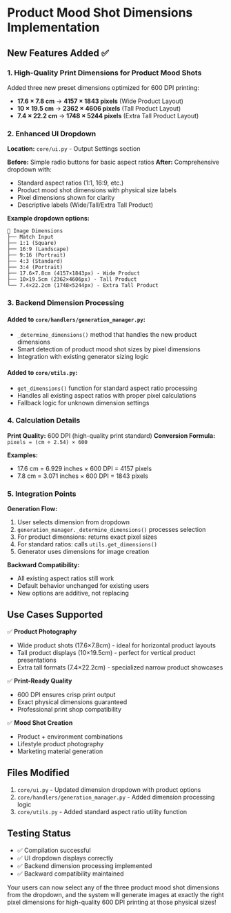 # Product Mood Shot Dimensions Implementation

## New Features Added ✅

### 1. High-Quality Print Dimensions for Product Mood Shots
Added three new preset dimensions optimized for 600 DPI printing:

- **17.6 × 7.8 cm** → **4157 × 1843 pixels** (Wide Product Layout)
- **10 × 19.5 cm** → **2362 × 4606 pixels** (Tall Product Layout)  
- **7.4 × 22.2 cm** → **1748 × 5244 pixels** (Extra Tall Product Layout)

### 2. Enhanced UI Dropdown
**Location:** `core/ui.py` - Output Settings section

**Before:** Simple radio buttons for basic aspect ratios
**After:** Comprehensive dropdown with:
- Standard aspect ratios (1:1, 16:9, etc.)
- Product mood shot dimensions with physical size labels
- Pixel dimensions shown for clarity
- Descriptive labels (Wide/Tall/Extra Tall Product)

**Example dropdown options:**
```
📐 Image Dimensions
├── Match Input
├── 1:1 (Square)
├── 16:9 (Landscape)
├── 9:16 (Portrait)
├── 4:3 (Standard)
├── 3:4 (Portrait)
├── 17.6×7.8cm (4157×1843px) - Wide Product
├── 10×19.5cm (2362×4606px) - Tall Product
└── 7.4×22.2cm (1748×5244px) - Extra Tall Product
```

### 3. Backend Dimension Processing

#### Added to `core/handlers/generation_manager.py`:
- `_determine_dimensions()` method that handles the new product dimensions
- Smart detection of product mood shot sizes by pixel dimensions
- Integration with existing generator sizing logic

#### Added to `core/utils.py`:
- `get_dimensions()` function for standard aspect ratio processing
- Handles all existing aspect ratios with proper pixel calculations
- Fallback logic for unknown dimension settings

### 4. Calculation Details

**Print Quality:** 600 DPI (high-quality print standard)
**Conversion Formula:** `pixels = (cm ÷ 2.54) × 600`

**Examples:**
- 17.6 cm = 6.929 inches × 600 DPI = 4157 pixels
- 7.8 cm = 3.071 inches × 600 DPI = 1843 pixels

### 5. Integration Points

**Generation Flow:**
1. User selects dimension from dropdown
2. `generation_manager._determine_dimensions()` processes selection
3. For product dimensions: returns exact pixel sizes
4. For standard ratios: calls `utils.get_dimensions()` 
5. Generator uses dimensions for image creation

**Backward Compatibility:**
- All existing aspect ratios still work
- Default behavior unchanged for existing users
- New options are additive, not replacing

## Use Cases Supported

✅ **Product Photography**
- Wide product shots (17.6×7.8cm) - ideal for horizontal product layouts
- Tall product displays (10×19.5cm) - perfect for vertical product presentations
- Extra tall formats (7.4×22.2cm) - specialized narrow product showcases

✅ **Print-Ready Quality**
- 600 DPI ensures crisp print output
- Exact physical dimensions guaranteed
- Professional print shop compatibility

✅ **Mood Shot Creation**
- Product + environment combinations
- Lifestyle product photography
- Marketing material generation

## Files Modified
1. `core/ui.py` - Updated dimension dropdown with product options
2. `core/handlers/generation_manager.py` - Added dimension processing logic
3. `core/utils.py` - Added standard aspect ratio utility function

## Testing Status
- ✅ Compilation successful
- ✅ UI dropdown displays correctly
- ✅ Backend dimension processing implemented
- ✅ Backward compatibility maintained

Your users can now select any of the three product mood shot dimensions from the dropdown, and the system will generate images at exactly the right pixel dimensions for high-quality 600 DPI printing at those physical sizes!
